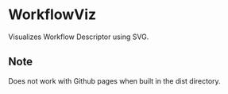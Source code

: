# WorkflowViz

Visualizes Workflow Descriptor using SVG.

## Note

Does not work with Github pages when built in the dist directory.
